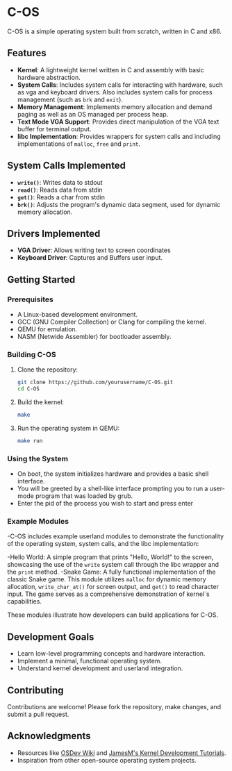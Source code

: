 # C-OS
C-OS is a simple operating system built from scratch, written in C and x86. 
## Features
- **Kernel**: A lightweight kernel written in C and assembly with basic hardware abstraction.
- **System Calls**: Includes system calls for interacting with hardware, such as vga and keyboard drivers. Also includes system calls for process management (such as `brk` and `exit`).
- **Memory Management**: Implements memory allocation and demand paging as well as an OS managed per process heap.
- **Text Mode VGA Support**: Provides direct manipulation of the VGA text buffer for terminal output.
- **libc Implementation**: Provides wrappers for system calls and including implementations of `malloc`, `free` and `print`.

## System Calls Implemented
- **`write()`**: Writes data to stdout
- **`read()`**: Reads data from stdin
- **`get()`**: Reads a char from stdin 
- **`brk()`**: Adjusts the program's dynamic data segment, used for dynamic memory allocation.

## Drivers Implemented
- **VGA Driver**: Allows writing text to screen coordinates
- **Keyboard Driver**: Captures and Buffers user input. 

## Getting Started

### Prerequisites
- A Linux-based development environment.
- GCC (GNU Compiler Collection) or Clang for compiling the kernel.
- QEMU for emulation.
- NASM (Netwide Assembler) for bootloader assembly.

### Building C-OS
1. Clone the repository:
   ```bash
   git clone https://github.com/yourusername/C-OS.git
   cd C-OS
   ```
2. Build the kernel:
   ```bash
   make
   ```
3. Run the operating system in QEMU:
   ```bash
   make run
   ```

### Using the System
- On boot, the system initializes hardware and provides a basic shell interface.
- You will be greeted by a shell-like interface prompting you to run a user-mode program that was loaded by grub.
- Enter the pid of the process you wish to start and press enter

### Example Modules

-C-OS includes example userland modules to demonstrate the functionality of the operating system, system calls, and the libc implementation:

-Hello World: A simple program that prints "Hello, World!" to the screen, showcasing the use of the `write` system call through the libc wrapper and the `print` method.
-Snake Game: A fully functional implementation of the classic Snake game. This module utilizes `malloc` for dynamic memory allocation, `write_char_at()` for screen output, and `get()` to read character input. The game serves as a comprehensive demonstration of kernel`s capabilities.

These modules illustrate how developers can build applications for C-OS.

## Development Goals
- Learn low-level programming concepts and hardware interaction.
- Implement a minimal, functional operating system.
- Understand kernel development and userland integration.

## Contributing
Contributions are welcome! Please fork the repository, make changes, and submit a pull request.

## Acknowledgments
- Resources like [OSDev Wiki](https://wiki.osdev.org/) and [JamesM's Kernel Development Tutorials](http://www.jamesmolloy.co.uk/tutorial_html/).
- Inspiration from other open-source operating system projects.






